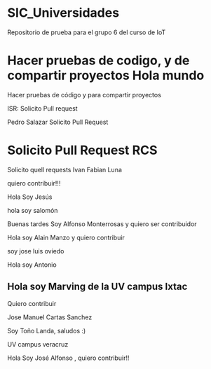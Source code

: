 # SIC_Universidades

Repositorio de prueba para el grupo 6 del curso de IoT

Hacer pruebas de codigo, y de compartir proyectos
Hola mundo
=======
Hacer pruebas de código y para compartir proyectos


ISR: Solicito Pull request

Pedro Salazar Solicito Pull Request


Solicito Pull Request RCS
=======

Solicito quell requests Ivan Fabian Luna


quiero contribuir!!!

Hola Soy Jesús 

hola soy salomón 

Buenas tardes Soy Alfonso Monterrosas y quiero ser contribuidor

Hola soy Alain Manzo y quiero contribuir

soy jose luis oviedo

Hola soy Antonio




Hola soy Marving de la UV campus Ixtac
-------------------------------------------------
Quiero contribuir

Jose Manuel Cartas Sanchez


Soy Toño Landa, saludos :)


UV campus veracruz 



Hola Soy José Alfonso , quiero contribuir!!

